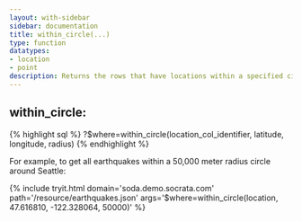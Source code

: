 ```yaml
---
layout: with-sidebar
sidebar: documentation
title: within_circle(...)
type: function
datatypes:
- location
- point
description: Returns the rows that have locations within a specified circle, measured in meters
---
```


## within_circle:

{% highlight sql %}
?$where=within_circle(location_col_identifier, latitude, longitude, radius)
{% endhighlight %}

For example, to get all earthquakes within a 50,000 meter radius circle around Seattle: 

{% include tryit.html domain='soda.demo.socrata.com' path='/resource/earthquakes.json' args='$where=within_circle(location, 47.616810, -122.328064, 50000)' %}
